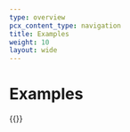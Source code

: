 ```yaml
---
type: overview
pcx_content_type: navigation
title: Examples
weight: 10
layout: wide
---
```


# Examples

{{<list-examples directory="/rules/compression-rules/examples/">}}